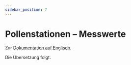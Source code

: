 ```yaml
---
sidebar_position: 7
---
```


# Pollenstationen – Messwerte

Zur [Dokumentation auf Englisch](https://opendatadocs.meteoswiss.ch/a-data-groundbased/a7-pollen-stations).

Die Übersetzung folgt.
